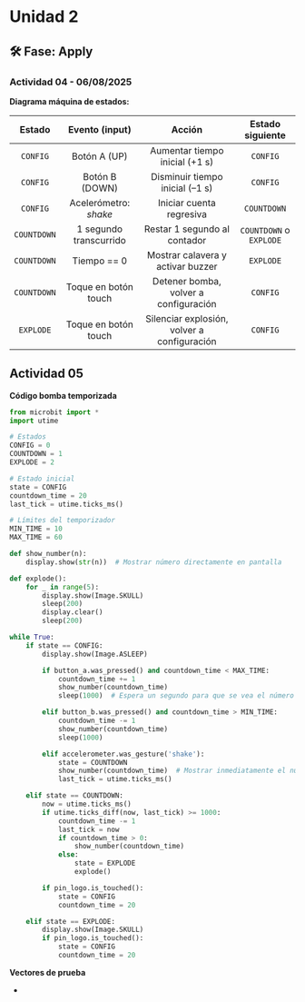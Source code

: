 # Unidad 2


## 🛠 Fase: Apply

### Actividad 04 - 06/08/2025

**Diagrama máquina de estados:**

|     Estado     |         Evento (input)         |               Acción               |   Estado siguiente   |
|:--------------:|:------------------------------:|:----------------------------------:|:--------------------:|
|    `CONFIG`    |    Botón A (UP)                | Aumentar tiempo inicial (+1 s)     |       `CONFIG`       |
|    `CONFIG`    |    Botón B (DOWN)              | Disminuir tiempo inicial (–1 s)    |       `CONFIG`       |
|    `CONFIG`    |    Acelerómetro: *shake*       | Iniciar cuenta regresiva           |      `COUNTDOWN`     |
|  `COUNTDOWN`   | 1 segundo transcurrido         | Restar 1 segundo al contador       | `COUNTDOWN` o `EXPLODE` |
|  `COUNTDOWN`   | Tiempo == 0                    | Mostrar calavera y activar buzzer  |      `EXPLODE`       |
|  `COUNTDOWN`   | Toque en botón touch           | Detener bomba, volver a configuración |    `CONFIG`      |
|   `EXPLODE`    | Toque en botón touch           | Silenciar explosión, volver a configuración | `CONFIG`    |


## Actividad 05

**Código bomba temporizada**

```python
from microbit import *
import utime

# Estados
CONFIG = 0
COUNTDOWN = 1
EXPLODE = 2

# Estado inicial
state = CONFIG
countdown_time = 20
last_tick = utime.ticks_ms()

# Límites del temporizador
MIN_TIME = 10
MAX_TIME = 60

def show_number(n):
    display.show(str(n))  # Mostrar número directamente en pantalla

def explode():
    for _ in range(5):
        display.show(Image.SKULL)
        sleep(200)
        display.clear()
        sleep(200)

while True:
    if state == CONFIG:
        display.show(Image.ASLEEP)

        if button_a.was_pressed() and countdown_time < MAX_TIME:
            countdown_time += 1
            show_number(countdown_time)
            sleep(1000)  # Espera un segundo para que se vea el número

        elif button_b.was_pressed() and countdown_time > MIN_TIME:
            countdown_time -= 1
            show_number(countdown_time)
            sleep(1000)

        elif accelerometer.was_gesture('shake'):
            state = COUNTDOWN
            show_number(countdown_time)  # Mostrar inmediatamente el número actual
            last_tick = utime.ticks_ms()

    elif state == COUNTDOWN:
        now = utime.ticks_ms()
        if utime.ticks_diff(now, last_tick) >= 1000:
            countdown_time -= 1
            last_tick = now
            if countdown_time > 0:
                show_number(countdown_time)
            else:
                state = EXPLODE
                explode()

        if pin_logo.is_touched():
            state = CONFIG
            countdown_time = 20

    elif state == EXPLODE:
        display.show(Image.SKULL)
        if pin_logo.is_touched():
            state = CONFIG
            countdown_time = 20
```

**Vectores de prueba**

- 







